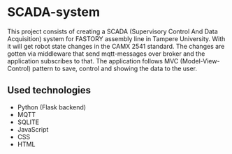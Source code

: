 # SCADA-system

This project consists of creating a SCADA (Supervisory Control And Data Acquisition) system for FASTORY assembly line in Tampere University. With it will get robot state changes in the CAMX 2541 standard. The changes are gotten via middleware that send mqtt-messages over broker and the application subscribes to that. The application follows MVC (Model-View-Control) pattern to save, control and showing the data to the user. 

## Used technologies
- Python (Flask backend)
- MQTT
- SQLITE
- JavaScript
- CSS
- HTML
